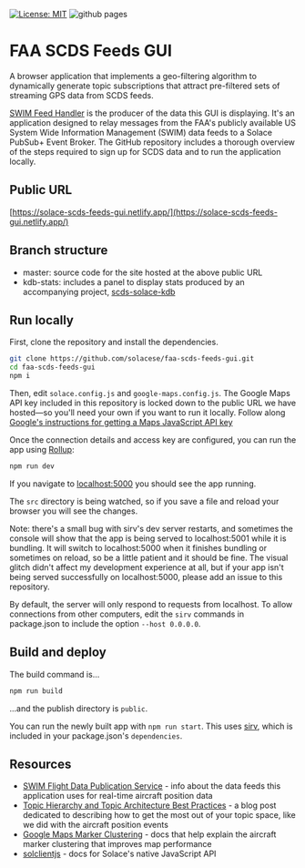 [![License: MIT](https://img.shields.io/badge/License-MIT-yellow.svg)](https://opensource.org/licenses/MIT) ![github pages](https://github.com/solacese/faa-scds-feeds-gui/workflows/gh-pages/badge.svg?branch=master)

# FAA SCDS Feeds GUI

A browser application that implements a geo-filtering algorithm to dynamically generate topic subscriptions that attract pre-filtered sets of streaming GPS data from SCDS feeds.

[SWIM Feed Handler](https://github.com/solacese/swim-feed-handler) is the producer of the data this GUI is displaying. It's an application designed to relay messages from the FAA's publicly available US System Wide Information Management (SWIM) data feeds to a Solace PubSub+ Event Broker. The GitHub repository includes a thorough overview of the steps required to sign up for SCDS data and to run the application locally.

## Public URL

[https://solace-scds-feeds-gui.netlify.app/](https://solace-scds-feeds-gui.netlify.app/)

## Branch structure

- master: source code for the site hosted at the above public URL
- kdb-stats: includes a panel to display stats produced by an accompanying project, [scds-solace-kdb](https://github.com/solacese/scds-solace-kdb)

## Run locally

First, clone the repository and install the dependencies.

```bash
git clone https://github.com/solacese/faa-scds-feeds-gui.git
cd faa-scds-feeds-gui
npm i
```

Then, edit `solace.config.js` and `google-maps.config.js`. The Google Maps API key included in this repository is locked down to the public URL we have hosted—so you'll need your own if you want to run it locally. Follow along [Google's instructions for getting a Maps JavaScript API key](https://developers.google.com/maps/documentation/javascript/get-api-key)

Once the connection details and access key are configured, you can run the app using [Rollup](https://rollupjs.org):

```bash
npm run dev
```

If you navigate to [localhost:5000](http://localhost:5000) you should see the app running.

The `src` directory is being watched, so if you save a file and reload your browser you will see the changes.

Note: there's a small bug with sirv's dev server restarts, and sometimes the console will show that the app is being served to localhost:5001 while it is bundling. It will switch to localhost:5000 when it finishes bundling or sometimes on reload, so be a little patient and it should be fine. The visual glitch didn't affect my development experience at all, but if your app isn't being served successfully on localhost:5000, please add an issue to this repository.

By default, the server will only respond to requests from localhost. To allow connections from other computers, edit the `sirv` commands in package.json to include the option `--host 0.0.0.0`.

## Build and deploy

The build command is...

```bash
npm run build
```

...and the publish directory is `public`.

You can run the newly built app with `npm run start`. This uses [sirv](https://github.com/lukeed/sirv), which is included in your package.json's `dependencies`.

## Resources

- [SWIM Flight Data Publication Service](https://www.faa.gov/air_traffic/technology/swim/sfdps/) - info about the data feeds this application uses for real-time aircraft position data
- [Topic Hierarchy and Topic Architecture Best Practices](https://solace.com/blog/topic-hierarchy-best-practices/) - a blog post dedicated to describing how to get the most out of your topic space, like we did with the aircraft position events
- [Google Maps Marker Clustering](https://developers.google.com/maps/documentation/javascript/marker-clustering) - docs that help explain the aircraft marker clustering that improves map performance
- [solclientjs](https://docs.solace.com/API-Developer-Online-Ref-Documentation/nodejs/readme.html) - docs for Solace's native JavaScript API
